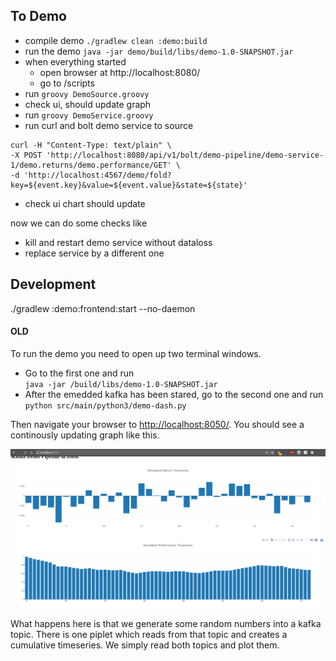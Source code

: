## To Demo
* compile demo `./gradlew clean :demo:build` 
* run the demo `java -jar demo/build/libs/demo-1.0-SNAPSHOT.jar`
* when everything started 
    * open browser at http://localhost:8080/
    * go to /scripts
* run `groovy DemoSource.groovy`
* check ui, should update graph
* run `groovy DemoService.groovy`
* run curl and bolt demo service to source
```
curl -H "Content-Type: text/plain" \
-X POST 'http://localhost:8080/api/v1/bolt/demo-pipeline/demo-service-1/demo.returns/demo.performance/GET' \
-d 'http://localhost:4567/demo/fold?key=${event.key}&value=${event.value}&state=${state}'
```
* check ui chart should update

now we can do some checks like 
* kill and restart demo service without dataloss
* replace service by a different one

## Development
./gradlew :demo:frontend:start --no-daemon

#### OLD


To run the demo you need to open up two terminal windows. 
* Go to the first one and run <br>
  `java -jar /build/libs/demo-1.0-SNAPSHOT.jar`
* After the emedded kafka has been stared, go to the second one and run <br>
  `python src/main/python3/demo-dash.py`

Then navigate your browser to [http://localhost:8050/](http://localhost:8050/). 
You should see a continously updating graph like this.

![chart](snip_20171228175559.png)

What happens here is that we generate some random numbers into a kafka topic. 
There is one piplet which reads from that topic and creates a cumulative timeseries.
We simply read both topics and plot them.  
